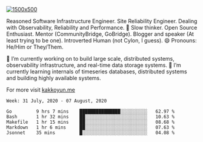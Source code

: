 [![1500x500](https://user-images.githubusercontent.com/536449/87228151-7d711200-c39f-11ea-9cd5-a511464c430f.jpeg "Kemal Akkoyun")](https://github.com/kakkoyun)

<!--
**kakkoyun/kakkoyun** is a ✨ _special_ ✨ repository because its `README.md` (this file) appears on your GitHub profile.

Here are some ideas to get you started:

- 🔭 I’m currently working on ...
- 🌱 I’m currently learning ...
- 👯 I’m looking to collaborate on ...
- 🤔 I’m looking for help with ...
- 💬 Ask me about ...
- 📫 How to reach me: ...
- 😄 Pronouns: ...
- ⚡ Fun fact: ...
-->



Reasoned Software Infrastructure Engineer. Site Reliability Engineer. Dealing with Observability, Reliability and Performance. 
🤔 Slow thinker. Open Source Enthusiast. Mentor (CommunityBridge, GoBridge). Blogger and speaker (At least trying to be one). 
Introverted Human (not Cylon, I guess). 😄 Pronouns: He/Him or They/Them.

🔭 I’m currently working on to build large scale, distributed systems, observability infrastructure, and real-time data storage systems.
🌱 I’m currently learning internals of timeseries databases, distributed systems and building highly available systems.

For more visit [kakkoyun.me](https://kakkoyun.me)

<!--START_SECTION:waka-->
```text
Week: 31 July, 2020 - 07 August, 2020

Go         9 hrs 7 mins    ███████████████░░░░░░░░░░   62.97 % 
Bash       1 hr 32 mins    ██░░░░░░░░░░░░░░░░░░░░░░░   10.63 % 
Makefile   1 hr 15 mins    ██░░░░░░░░░░░░░░░░░░░░░░░   08.68 % 
Markdown   1 hr 6 mins     ██░░░░░░░░░░░░░░░░░░░░░░░   07.63 % 
Jsonnet    35 mins         █░░░░░░░░░░░░░░░░░░░░░░░░   04.08 %
```
<!--END_SECTION:waka-->
